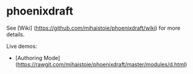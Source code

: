 phoenixdraft
============

See [Wiki] (https://github.com/mihaistoie/phoenixdraft/wiki) for more details.


Live demos: 

 * [Authoring Mode] (https://rawgit.com/mihaistoie/phoenixdraft/master/modules/d.html)
